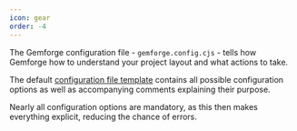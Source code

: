 ```yaml
---
icon: gear
order: -4
---
```


The Gemforge configuration file - `gemforge.config.cjs` - tells how Gemforge how to understand your project layout and what actions to take.

The default [configuration file template](https://github.com/gemstation/gemforge/blob/master/templates/gemforge.config.cjs) contains all possible configuration options as well as accompanying comments explaining their purpose.

Nearly all configuration options are mandatory, as this then makes everything explicit, reducing the chance of errors.